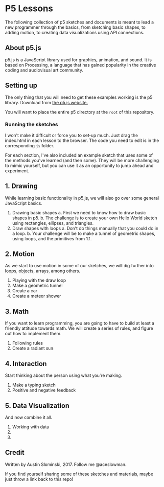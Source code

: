 # P5 Lessons

The following collection of p5 sketches and documents is meant to lead a new programmer through the basics, from sketching basic shapes, to adding motion, to creating data visualizations using API connections. 

## About p5.js

p5.js is a JavaScript library used for graphics, animation, and sound. It is based on Processing, a language that has gained popularity in the creative coding and audiovisual art community. 

## Setting up 

The only thing that you will need to get these examples working is the p5 library. Download from [the p5.js website.](https://p5.js)

You will want to place the entire p5 directory at the `root` of this repository. 

### Running the sketches

I won't make it difficult or force you to set-up much. Just drag the index.html in each lesson to the browser. The code you need to edit is in the corresponding `js` folder.

For each section, I've also included an example sketch that uses some of the methods you've learned (and then some). They will be more challenging to mimic yourself, but you can use
it as an opportunity to jump ahead and experiment.

## 1. Drawing

While learning basic functionality in p5.js, we will also go over some general JavaScript basics.

1. Drawing basic shapes
	a. First we need to know how to draw basic shapes in p5.
	b. The challenge is to create your own Hello World sketch using rectangles, ellipses, and triangles.
2. Draw shapes with loops
	a. Don't do things manually that you could do in a loop. 
	b. Your challenge will be to make a tunnel of geometric shapes, using loops, and the primitives from 1.1.

## 2. Motion

As we start to use motion in some of our sketches, we will dig further into loops, objects, arrays, among others.

1. Playing with the draw loop
2. Make a geometric tunnel
3. Create a car
4. Create a meteor shower

## 3. Math

If you want to learn programming, you are going to have to build at least a friendly attitude towards math. We will create a series of rules, and figure out how to implement them.

1. Following rules
2. Create a radiant sun

## 4. Interaction

Start thinking about the person using what you're making.

1. Make a typing sketch
2. Positive and negative feedback

## 5. Data Visualization

And now combine it all.

1. Working with data
2. 
3. 

## Credit

Written by Austin Slominski, 2017. Follow me @aceslowman.

If you find yourself sharing some of these sketches and materials, maybe just throw a link back to this repo!
